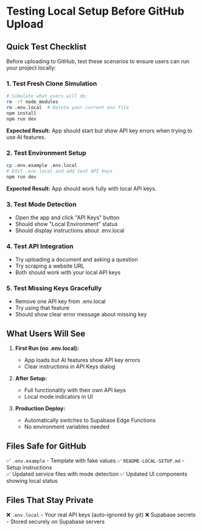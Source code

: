 # Testing Local Setup Before GitHub Upload

## Quick Test Checklist

Before uploading to GitHub, test these scenarios to ensure users can run your project locally:

### 1. Test Fresh Clone Simulation
```bash
# Simulate what users will do:
rm -rf node_modules
rm .env.local  # Delete your current env file
npm install
npm run dev
```

**Expected Result:** App should start but show API key errors when trying to use AI features.

### 2. Test Environment Setup
```bash
cp .env.example .env.local
# Edit .env.local and add test API keys
npm run dev
```

**Expected Result:** App should work fully with local API keys.

### 3. Test Mode Detection
- Open the app and click "API Keys" button
- Should show "Local Environment" status
- Should display instructions about .env.local

### 4. Test API Integration
- Try uploading a document and asking a question
- Try scraping a website URL
- Both should work with your local API keys

### 5. Test Missing Keys Gracefully
- Remove one API key from .env.local
- Try using that feature
- Should show clear error message about missing key

## What Users Will See

1. **First Run (no .env.local):**
   - App loads but AI features show API key errors
   - Clear instructions in API Keys dialog

2. **After Setup:**
   - Full functionality with their own API keys
   - Local mode indicators in UI

3. **Production Deploy:**
   - Automatically switches to Supabase Edge Functions
   - No environment variables needed

## Files Safe for GitHub
✅ `.env.example` - Template with fake values
✅ `README-LOCAL-SETUP.md` - Setup instructions  
✅ Updated service files with mode detection
✅ Updated UI components showing local status

## Files That Stay Private
❌ `.env.local` - Your real API keys (auto-ignored by git)
❌ Supabase secrets - Stored securely on Supabase servers